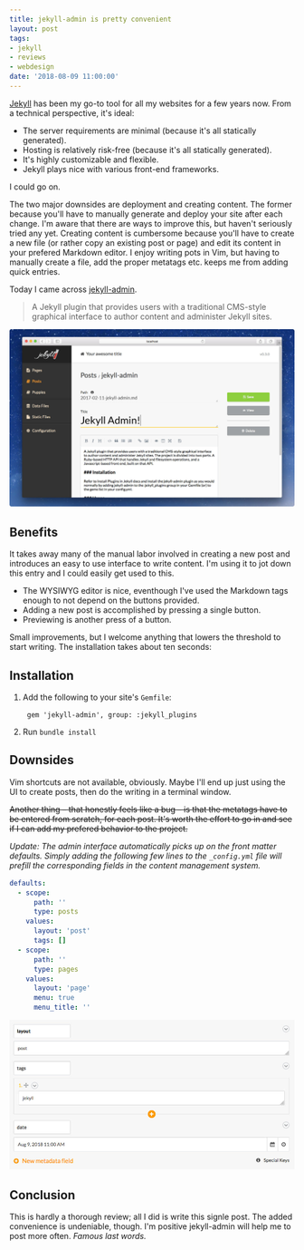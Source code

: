 ```yaml
---
title: jekyll-admin is pretty convenient
layout: post
tags:
- jekyll
- reviews
- webdesign
date: '2018-08-09 11:00:00'
---
```


[Jekyll](https://jekyllrb.com/) has been my go-to tool for all my websites for a few years now. From a technical perspective, it's ideal: 

* The server requirements are minimal (because it's all statically generated).
* Hosting is relatively risk-free (because it's all statically generated).
* It's highly customizable and flexible.
* Jekyll plays nice with various front-end frameworks. 

I could go on.

The two major downsides are deployment and creating content. The former because you'll have to manually generate and deploy your site after each change. I'm aware that there are ways to improve this, but haven't seriously tried any yet. Creating content is cumbersome because you'll have to create a new file (or rather copy an existing post or page) and edit its content in your prefered Markdown editor. I enjoy writing pots in Vim, but having to manually create a file, add the proper metatags etc. keeps me from adding quick entries.

Today I came across [jekyll-admin](https://github.com/jekyll/jekyll-admin).
> A Jekyll plugin that provides users with a traditional CMS-style graphical interface to author content and administer Jekyll sites.

![The jekyll-admin post editing interface](/assets/blog/jekyll-admin-screenshot.jpg)

## Benefits

It takes away many of the manual labor involved in creating a new post and introduces an easy to use interface to write content. I'm using it to jot down this entry and I could easily get used to this.

* The WYSIWYG editor is nice, eventhough I've used the Markdown tags enough to not depend on the buttons provided.
* Adding a new post is accomplished by pressing a single button.
* Previewing is another press of a button.

Small improvements, but I welcome anything that lowers the threshold to start writing. The installation takes about ten seconds:

## Installation

1. Add the following to your site's `Gemfile`:

		gem 'jekyll-admin', group: :jekyll_plugins

2. Run `bundle install`

## Downsides

Vim shortcuts are not available, obviously. Maybe I'll end up just using the UI to create posts, then do the writing in a terminal window. 

~~Another thing – that honestly feels like a bug – is that the metatags have to be entered from scratch, for each post. It's worth the effort to go in and see if I can add my prefered behavior to the project.~~

_Update: The admin interface automatically picks up on the front matter defaults. Simply adding the following few lines to the `_config.yml` file will prefill the corresponding fields in the content management system._

```yaml
defaults:
  - scope:
      path: ''
      type: posts
    values:
      layout: 'post'
      tags: []
  - scope:
      path: ''
      type: pages
    values:
      layout: 'page'
      menu: true
      menu_title: ''
```

![jekyll-admin does not automatically set the proper metatags](/assets/blog/jekyll-admin-metatags.jpg)

## Conclusion

This is hardly a thorough review; all I did is write this signle post. The added convenience is undeniable, though. I'm positive jekyll-admin will help me to post more often. *Famous last words.*
